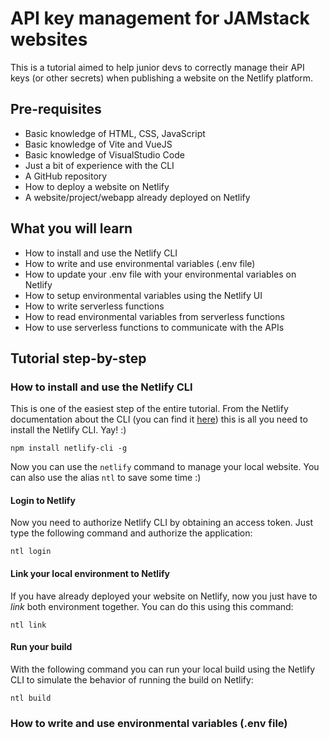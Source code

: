 # API key management for JAMstack websites

This is a tutorial aimed to help junior devs to correctly manage their API keys (or other secrets) when publishing a website on the Netlify platform.

## Pre-requisites

- Basic knowledge of HTML, CSS, JavaScript
- Basic knowledge of Vite and VueJS
- Basic knowledge of VisualStudio Code
- Just a bit of experience with the CLI
- A GitHub repository
- How to deploy a website on Netlify
- A website/project/webapp already deployed on Netlify

## What you will learn

- How to install and use the Netlify CLI
- How to write and use environmental variables (.env file)
- How to update your .env file with your environmental variables on Netlify
- How to setup environmental variables using the Netlify UI
- How to write serverless functions
- How to read environmental variables from serverless functions
- How to use serverless functions to communicate with the APIs

## Tutorial step-by-step

### How to install and use the Netlify CLI

This is one of the easiest step of the entire tutorial.
From the Netlify documentation about the CLI (you can find it [here](https://docs.netlify.com/cli/get-started/)) this is all you need to install the Netlify CLI. Yay! :)

```shell
npm install netlify-cli -g
```

Now you can use the ```netlify``` command to manage your local website. You can also use the alias ```ntl``` to save some time :)

#### Login to Netlify

Now you need to authorize Netlify CLI by obtaining an access token. Just type the following command and authorize the application:
```shell
ntl login
```

#### Link your local environment to Netlify

If you have already deployed your website on Netlify, now you just have to _link_ both environment together.
You can do this using this command:
```shell
ntl link
```

#### Run your build

With the following command you can run your local build using the Netlify CLI to simulate the behavior of running the build on Netlify:

```shell
ntl build
```

### How to write and use environmental variables (.env file)

